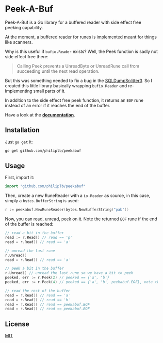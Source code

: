 # Peek-A-Buf

Peek-A-Buf is a Go library for a buffered reader with side effect free peeking capability.

At the moment, a buffered reader for runes is implemented meant for things like scanners.

Why is this useful if `bufio.Reader` exists? Well, the Peek function is sadly not side effect
free there:

>  Calling Peek prevents a UnreadByte or UnreadRune call from succeeding until the next read
> operation. 

But this was something needed to fix a bug in the
[SQLDumpSplitter3](https://philiplb.de/sqldumpsplitter3). So I created this little library
basically wrapping `bufio.Reader` and re-implementing small parts of it.

In addition to the side effect free peek function, it returns an `EOF` rune instead of an
error if it reaches the end of the buffer.

Have a look at the **[documentation](https://godoc.org/github.com/philiplb/peekabuf)**.

## Installation

Just `go get` it:

```bash
go get github.com/philiplb/peekabuf
```

## Usage

First, import it:

```Go
import "github.com/philiplb/peekabuf"
```

Then, create a new RuneReader with a `io.Reader` as source, in this case, simply a `bytes.BufferString` is used:

```Go
r := peekabuf.NewRuneReader(bytes.NewBufferString("pab"))
```

Now, you can read, unread, peek on it. Note the returned `EOF` rune if the end of the buffer is reached:

```Go
// read a bit in the buffer
read := r.Read() // read == 'p'
read = r.Read() // read == 'a'

// unread the last rune
r.Unread()
read = r.Read() // read == 'a'

// peek a bit in the buffer
r.Unread() // unread the last rune so we have a bit to peek
peeked, err := r.Peek(2) // peeked == {'a', 'b'}
peeked, err := r.Peek(4) // peeked == {'a', 'b', peekabuf.EOF}, note that four runes were requested

// read the rest of the buffer
read = r.Read() // read == 'a'
read = r.Read() // read == 'b'
read = r.Read() // read == peekabuf.EOF
read = r.Read() // read == peekabuf.EOF
```

## License
[MIT](https://choosealicense.com/licenses/mit/)
